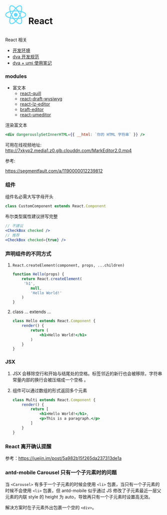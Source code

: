 # <a href='https://reactjs.org' style="line-height:60px;vertical-align:middle;text-decoration:none;"><img alt='React' src='data:image/svg+xml;base64,PHN2ZyB4bWxucz0iaHR0cDovL3d3dy53My5vcmcvMjAwMC9zdmciIHZpZXdCb3g9Ii0xMS41IC0xMC4yMzE3NCAyMyAyMC40NjM0OCI+CiAgPHRpdGxlPlJlYWN0IExvZ288L3RpdGxlPgogIDxjaXJjbGUgY3g9IjAiIGN5PSIwIiByPSIyLjA1IiBmaWxsPSIjNjFkYWZiIi8+CiAgPGcgc3Ryb2tlPSIjNjFkYWZiIiBzdHJva2Utd2lkdGg9IjEiIGZpbGw9Im5vbmUiPgogICAgPGVsbGlwc2Ugcng9IjExIiByeT0iNC4yIi8+CiAgICA8ZWxsaXBzZSByeD0iMTEiIHJ5PSI0LjIiIHRyYW5zZm9ybT0icm90YXRlKDYwKSIvPgogICAgPGVsbGlwc2Ugcng9IjExIiByeT0iNC4yIiB0cmFuc2Zvcm09InJvdGF0ZSgxMjApIi8+CiAgPC9nPgo8L3N2Zz4K' height='60px' /> React</a>

React 相关

- [开发环境](开发环境.md)
- [dva 开发规范](开发文档.md)
- [dva + umi 使用笔记](dva使用.md)

### modules

- 富文本
  - [react-quill](https://github.com/zenoamaro/react-quill) 
  - [react-draft-wysiwyg](https://github.com/jpuri/react-draft-wysiwyg) 
  - [react-lz-editor](https://github.com/leejaen/react-lz-editor) 
  - [braft-editor](https://github.com/margox/braft-editor) 
  - [react-umeditor](https://github.com/liuhong1happy/react-umeditor) 

渲染富文本

```jsx
<div dangerouslySetInnerHTML={{ __html: `你的 HTML 字符串` }} />
```

可用在线视频地址: http://7xkyp2.media1.z0.glb.clouddn.com/MarkEditor2.0.mp4

参考:

https://segmentfault.com/a/1190000012239812

### 组件

组件名必需大写字母开头

```jsx
class CustomComponent extends React.Component
```

布尔类型属性建议拼写完整

```jsx
// 不建议
<CheckBox checked />
// 推荐
<CheckBox checked={true} />
```

### 声明组件的不同方式

1. `React.createElement(component, props, ...children)`

   ```jsx
   function Hello(props) {
       return React.createElement(
       	'h1',
           null,
           'Hello World!'
       )
   }
   ```

2. class ... extends ...

   ```jsx
   class Hello extends React.Component {
       render() {
           return (
               <h1>Hello World!</h1>
           )
       }
   }
   ```

### JSX

1. JSX 会移除空行和开始与结尾处的空格。标签邻近的新行也会被移除，字符串常量内部的换行会被压缩成一个空格 。

2. 组件可以通过数组的形式返回多个元素

   ```jsx
   class Multi extends React.Component {
       render() {
           return [
               <h1>Hello World!</h1>,
               <p>This is a paragraph.</p>
           ]
       }
   }
   ```


### React 离开确认提醒

参考：https://juejin.im/post/5a982b15f265da237313de1a

	

### antd-mobile Carousel 只有一个子元素时的问题

当 `<Carousel>` 有多于一个子元素的时候会使用 `<li>` 包裹，当只有一个子元素的时候不会使用 `<li>` 包裹，但 antd-mobile 似乎通过 JS 修改了子元素最近一层父元素的内联 style 的 height 为 auto，导致再只有一个子元素时设置高无效。

解决方案时在子元素外出包裹一个空的 `<div>`。